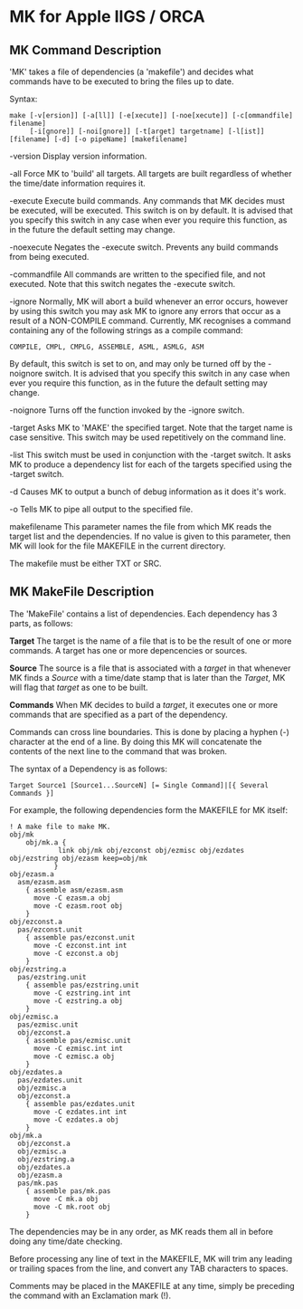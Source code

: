 ﻿# MK for Apple IIGS / ORCA

## MK Command Description  
  
'MK' takes a file of dependencies (a 'makefile') and decides what commands have to be executed to bring the files up to date.  
  
Syntax:  

    make [-v[ersion]] [-a[ll]] [-e[xecute]] [-noe[xecute]] [-c[ommandfile] filename]  
         [-i[gnore]] [-noi[gnore]] [-t[arget] targetname] [-l[ist]] [filename] [-d] [-o pipeName] [makefilename]

-version  Display version information.  
  
-all  Force MK to 'build' all targets.  All targets are built regardless of whether the time/date information requires it.  
  
-execute  Execute build commands.  Any commands that MK decides must be executed, will be executed.  This switch is on by default.  It is advised that you specify this switch in any case when ever you require this function, as in the future the default setting may change.  
  
-noexecute  Negates the -execute switch.  Prevents any build commands from being executed.  
  
-commandfile  All commands are written to the specified file, and not executed.  Note that this switch negates the -execute switch.  
  
-ignore  Normally, MK will abort a build whenever an error occurs, however by using this switch you may ask MK to ignore any errors that occur as a result of a NON-COMPILE command. Currently, MK recognises a command containing any of the following strings as a compile command:  
  
    COMPILE, CMPL, CMPLG, ASSEMBLE, ASML, ASMLG, ASM  

By default, this switch is set to on, and may only be turned off by the -noignore switch.  It is advised that you specify this switch in any case when ever you require this function, as in the future the default setting may change.  
  
-noignore  Turns off the function invoked by the -ignore switch.  
  
-target  Asks MK to 'MAKE' the specified target.  Note that the target name is case sensitive.  This switch may be used repetitively on the command line.
  
-list  This switch must be used in conjunction with the -target switch.  It asks MK to produce a dependency list for each of the targets specified using the -target switch.

-d  Causes MK to output a bunch of debug information as it does it's work.

-o Tells MK to pipe all output to the specified file.

makefilename  This parameter names the file from which MK reads the target list and the dependencies.  If no value is given to this parameter, then MK will look for the file MAKEFILE in the current directory.

The makefile must be either TXT or SRC.

## MK MakeFile Description  

The 'MakeFile' contains a list of dependencies.  Each dependency has 3 parts, as follows:  

**Target**  The target is the name of a file that is to be the result of one or more commands.  A target has one or more depencencies or sources.
  
**Source**  The source is a file that is associated with a *target* in that whenever MK finds a *Source* with a time/date stamp that is later than the *Target*, MK will flag that *target* as one to be built.  
  
**Commands**  When MK decides to build a *target*, it executes one or more commands that are specified as a part of the dependency.

Commands can cross line boundaries.  This is done by placing a hyphen (-) character at the end of a line.  By doing this MK will concatenate the contents of the next line to the command that was broken.

The syntax of a Dependency is as follows:  
  
    Target Source1 [Source1...SourceN] [= Single Command]|[{ Several Commands }]  
  
For example, the following dependencies form the MAKEFILE for MK itself:
  
    ! A make file to make MK.
	obj/mk
		obj/mk.a {
				link obj/mk obj/ezconst obj/ezmisc obj/ezdates obj/ezstring obj/ezasm keep=obj/mk
			   }
	obj/ezasm.a
	  asm/ezasm.asm
		{ assemble asm/ezasm.asm
		  move -C ezasm.a obj
		  move -C ezasm.root obj
		}
	obj/ezconst.a
	  pas/ezconst.unit
		{ assemble pas/ezconst.unit
		  move -C ezconst.int int
		  move -C ezconst.a obj
		}
	obj/ezstring.a
	  pas/ezstring.unit
		{ assemble pas/ezstring.unit
		  move -C ezstring.int int
		  move -C ezstring.a obj
		}
	obj/ezmisc.a
	  pas/ezmisc.unit
	  obj/ezconst.a
		{ assemble pas/ezmisc.unit
		  move -C ezmisc.int int
		  move -C ezmisc.a obj
		}
	obj/ezdates.a
	  pas/ezdates.unit
	  obj/ezmisc.a
	  obj/ezconst.a
		{ assemble pas/ezdates.unit
		  move -C ezdates.int int
		  move -C ezdates.a obj
		}
	obj/mk.a
	  obj/ezconst.a
	  obj/ezmisc.a
	  obj/ezstring.a
	  obj/ezdates.a
	  obj/ezasm.a
	  pas/mk.pas
		{ assemble pas/mk.pas
		  move -C mk.a obj
		  move -C mk.root obj
		}

The dependencies may be in any order, as MK reads them all in before doing any time/date checking.  
  
Before processing any line of text in the MAKEFILE, MK will trim any leading or trailing spaces from the line, and convert any TAB characters to spaces.  

Comments may be placed in the MAKEFILE at any time, simply be preceding the command with an Exclamation mark (!).

